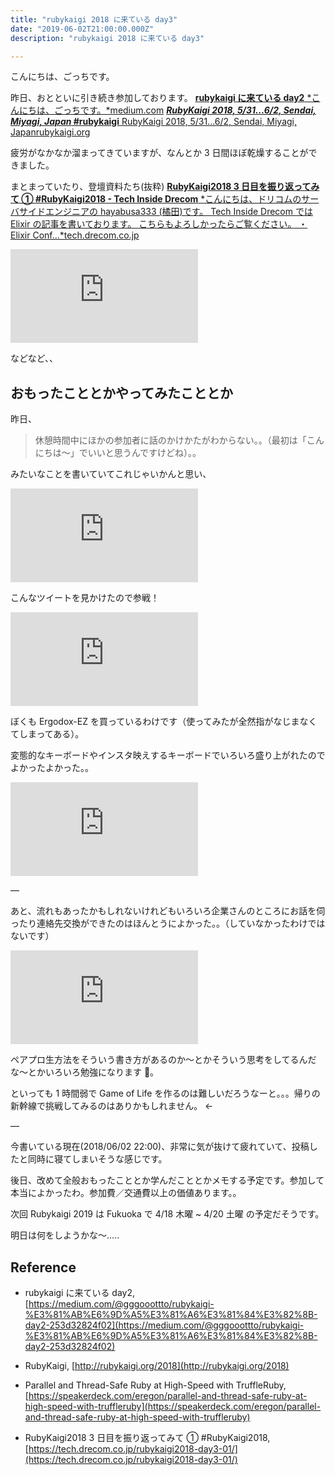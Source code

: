 ```yaml
---
title: "rubykaigi 2018 に来ている day3"
date: "2019-06-02T21:00:00.000Z"
description: "rubykaigi 2018 に来ている day3"

---
```


こんにちは、ごっちです。

昨日、おとといに引き続き参加しております。
[**rubykaigi に来ている day2**
*こんにちは、ごっちです。*medium.com](https://medium.com/@gggooottto/rubykaigi-%E3%81%AB%E6%9D%A5%E3%81%A6%E3%81%84%E3%82%8B-day2-253d32824f02)
[**_RubyKaigi 2018, 5/31...6/2, Sendai, Miyagi, Japan_ #rubykaigi**
RubyKaigi 2018, 5/31...6/2, Sendai, Miyagi, Japanrubykaigi.org](http://rubykaigi.org/2018)

疲労がなかなか溜まってきていますが、なんとか 3 日間ほぼ乾燥することができました。

まとまっていたり、登壇資料たち(抜粋)
[**RubyKaigi2018 3 日目を振り返ってみて ① #RubyKaigi2018 - Tech Inside Drecom**
*こんにちは、ドリコムのサーバサイドエンジニアの hayabusa333 (橘田)です。 Tech Inside Drecom では Elixir の記事を書いております。 こちらもよろしかったらご覧ください。 ・ Elixir Conf…*tech.drecom.co.jp](https://tech.drecom.co.jp/rubykaigi2018-day3-01/)

<iframe src="https://medium.com/media/1cfe5a5319669968f71cf6ba7bf20799" frameborder=0></iframe>

などなど、、

## おもったこととかやってみたこととか

昨日、

> 休憩時間中にほかの参加者に話のかけかたがわからない。。（最初は「こんにちは〜」でいいと思うんですけどね）。。

みたいなことを書いていてこれじゃいかんと思い、

<iframe src="https://medium.com/media/d13bfbbf8a5d81c8a9405f1385357681" frameborder=0></iframe>

こんなツイートを見かけたので参戦！

<iframe src="https://medium.com/media/0a258f2af111003b95f9ffd9f938201d" frameborder=0></iframe>

ぼくも Ergodox-EZ を買っているわけです（使ってみたが全然指がなじまなくてしまってある）。

変態的なキーボードやインスタ映えするキーボードでいろいろ盛り上がれたのでよかったよかった。。

<iframe src="https://medium.com/media/1e5f41d988884e1fd087a3fc68f247c5" frameborder=0></iframe>

—

あと、流れもあったかもしれないけれどもいろいろ企業さんのところにお話を伺ったり連絡先交換ができたのはほんとうによかった。。（していなかったわけではないです）

<iframe src="https://medium.com/media/92effcc54eadb72aa21a512de1330842" frameborder=0></iframe>

ペアプロ生方法をそういう書き方があるのか〜とかそういう思考をしてるんだな〜とかいろいろ勉強になります 🙏。

といっても 1 時間弱で Game of Life を作るのは難しいだろうなーと。。。帰りの新幹線で挑戦してみるのはありかもしれません。 <-

—

今書いている現在(2018/06/02 22:00)、非常に気が抜けて疲れていて、投稿したと同時に寝てしまいそうな感じです。

後日、改めて全般おもったこととか学んだこととかメモする予定です。参加して本当によかったわ。参加費／交通費以上の価値あります。。

次回 Rubykaigi 2019 は Fukuoka で 4/18 木曜 ~ 4/20 土曜 の予定だそうです。

明日は何をしようかな〜…..

## Reference

- rubykaigi に来ている day2, [https://medium.com/@gggooottto/rubykaigi-%E3%81%AB%E6%9D%A5%E3%81%A6%E3%81%84%E3%82%8B-day2-253d32824f02](https://medium.com/@gggooottto/rubykaigi-%E3%81%AB%E6%9D%A5%E3%81%A6%E3%81%84%E3%82%8B-day2-253d32824f02)

- RubyKaigi, [http://rubykaigi.org/2018](http://rubykaigi.org/2018)

- Parallel and Thread-Safe Ruby at High-Speed with TruffleRuby, [https://speakerdeck.com/eregon/parallel-and-thread-safe-ruby-at-high-speed-with-truffleruby](https://speakerdeck.com/eregon/parallel-and-thread-safe-ruby-at-high-speed-with-truffleruby)

- RubyKaigi2018 3 日目を振り返ってみて ① #RubyKaigi2018, [https://tech.drecom.co.jp/rubykaigi2018-day3-01/](https://tech.drecom.co.jp/rubykaigi2018-day3-01/)
